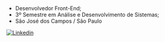##
- Desenvolvedor Front-End;
- 3º Semestre em Análise e Desenvolvimento de Sistemas;
- São José dos Campos / São Paulo                   


 


[![Linkedin](https://img.shields.io/badge/LinkedIn-0077B5?style=for-the-badge&logo=linkedin&logoColor=white)](https://www.linkedin.com/in/jeffersoncabralsilva/)



                                   

